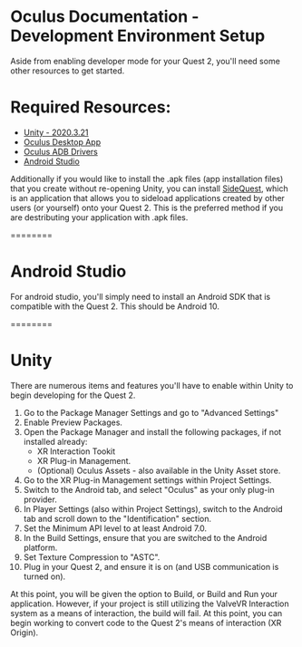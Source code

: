 Oculus Documentation - Development Environment Setup
========
Aside from enabling developer mode for your Quest 2, you'll need some other resources to get started.

# Required Resources:
* [Unity - 2020.3.21](https://unity3d.com/get-unity/download)
* [Oculus Desktop App](https://www.oculus.com/setup/)
* [Oculus ADB Drivers](https://developer.oculus.com/downloads/package/oculus-go-adb-drivers/)
* [Android Studio](https://developer.android.com/studio)

Additionally if you would like to install the .apk files (app installation files) that you create without re-opening Unity, you can install
[SideQuest](https://sidequestvr.com/), which is an application that allows you to sideload applications created by other users (or yourself)
onto your Quest 2. This is the preferred method if you are destributing your application with .apk files.

========
# Android Studio
For android studio, you'll simply need to install an Android SDK that is compatible with the Quest 2. This should be Android 10.

========
# Unity
There are numerous items and features you'll have to enable within Unity to begin developing for the Quest 2.

1. Go to the Package Manager Settings and go to "Advanced Settings"
2. Enable Preview Packages.
3. Open the Package Manager and install the following packages, if not installed already:
    * XR Interaction Tookit
    * XR Plug-in Management.
    * (Optional) Oculus Assets - also available in the Unity Asset store.
4. Go to the XR Plug-in Management settings within Project Settings.
5. Switch to the Android tab, and select "Oculus" as your only plug-in provider.
6. In Player Settings (also within Project Settings), switch to the Android tab and scroll down to the "Identification" section.
7. Set the Minimum API level to at least Android 7.0.
8. In the Build Settings, ensure that you are switched to the Android platform.
9. Set Texture Compression to "ASTC".
10. Plug in your Quest 2, and ensure it is on (and USB communication is turned on).

At this point, you will be given the option to Build, or Build and Run your application. However, if your project is still utilizing the ValveVR Interaction system
as a means of interaction, the build will fail. At this point, you can begin working to convert code to the Quest 2's means of interaction (XR Origin).